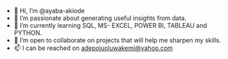 - 👋 Hi, I’m @ayaba-akiode
- 👀 I’m passionate about generating useful insights from data.
- 🌱 I’m currently learning SQL, MS- EXCEL, POWER BI, TABLEAU and PYTHON.
- 💞️ I’m open to collaborate on projects that will help me sharpen my skills.
- 📫 I can be reached on adepojuoluwakemi@yahoo.com

<!---
ayaba-akiode/ayaba-akiode is a ✨ special ✨ repository because its `README.md` (this file) appears on your GitHub profile.
You can click the Preview link to take a look at your changes.
--->
